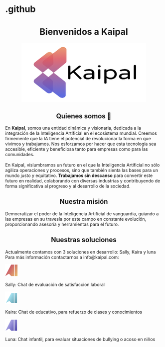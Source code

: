 # .github
<div align="center">
<h1 font-size=22px>Bienvenidos a Kaipal</h1>

<img src="images/logo0_sinFondo9.png" height=190px width=400px />

<h2 font-size=20px> Quienes somos &#128075;</h2>
</div>

<div align="left">
  
<p font-size=16px>En <strong>Kaipal</strong>, somos una entidad dinámica y visionaria, dedicada a la integración de la Inteligencia Artificial en el ecosistema mundial. Creemos firmemente que la IA tiene el potencial de revolucionar la forma en que vivimos y trabajamos. Nos esforzamos por hacer que esta tecnología sea accesible, eficiente y beneficiosa tanto para empresas como para las comunidades. <br> <br> En Kaipal, vislumbramos un futuro en el que la Inteligencia Artificial no sólo agiliza operaciones y procesos, sino que también sienta las bases para un mundo justo y equitativo. <strong>Trabajamos sin descanso</strong> para convertir este futuro en realidad, colaborando con diversas industrias y contribuyendo de forma significativa al progreso y al desarrollo de la sociedad.</p>

</div>

<h2 align="center" font-size=20px> Nuestra misión</h2>

<p align="left" font-size=16px>
  Democratizar el poder de la Inteligencia Artificial de vanguardia, guiando a las empresas en su travesía por este campo en constante evolución, proporcionando asesoría y herramientas para el futuro.
</p>


<h2 align="center" font-size=20px> Nuestras soluciones</h2>

<p align="left" font-size=16px>
  Actualmente contamos con 3 soluciones en desarrollo: Sally, Kaira y luna <br> Para más información contactarnos a info@kaipal.com:
</p>

<div display="flex" flex-direction="row">
  <img src="images/sally.png" height=40px width=40px />
  <p align="left" font-size=18px>
  Sally: Chat de evaluación de satisfaccion laboral
</p>
</div>

<div display="flex" flex-direction="row">
  <img src="images/kaira.png" height=40px width=40px />
  <p align="left" font-size=18px>
  Kaira: Chat de educativo, para refuerzo de clases y conocimientos
</p>
</div>

<div display="flex" flex-direction="row">
  <img src="images/luna.png" height=40px width=40px />
  <p align="left" font-size=18px>
  Luna: Chat infantil, para evaluar situaciones de bullying o acoso en niños
</p>
</div>
